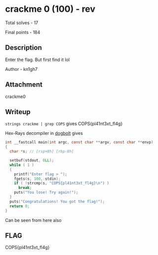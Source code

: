 # crackme 0 (100) - rev

Total solves - 17

Final points - 184

## Description
Enter the flag. But first find it lol

Author - kn1gh7

## Attachment
crackme0

## Writeup
`strings crackme | grep COPS` gives COPS{pl41nt3xt_fl4g}

Hex-Rays decompiler in [dogbolt](https://dogbolt.org/?id=c9fd9ca1-c890-4bda-ada1-1dcfe1762512) gives

```C
int __fastcall main(int argc, const char **argv, const char **envp)
{
  char *s; // [rsp+8h] [rbp-8h]

  setbuf(stdout, 0LL);
  while ( 1 )
  {
    printf("Enter flag > ");
    fgets(s, 100, stdin);
    if ( !strcmp(s, "COPS{pl41nt3xt_fl4g}\n") )
      break;
    puts("You lose! Try again!");
  }
  puts("Congratulations! You got the flag!");
  return 0;
}
```
Can be seen from here also

## FLAG
COPS{pl41nt3xt_fl4g}
